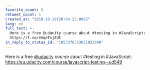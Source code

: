 ```yaml
---
favorite_count: 5
retweet_count: 1
created_at: "2018-10-19T20:04:23.000Z"
lang: en
full_text: >-
  Here is a free @udacity course about #testing in #JavaScript:
  https://t.co/eSqeTsj8Qt
in_reply_to_status_id: "1053376333621923840"
---
```


Here is a free [@udacity](https://twitter.com/udacity) course about #testing in
#JavaScript: <https://eu.udacity.com/course/javascript-testing--ud549>
